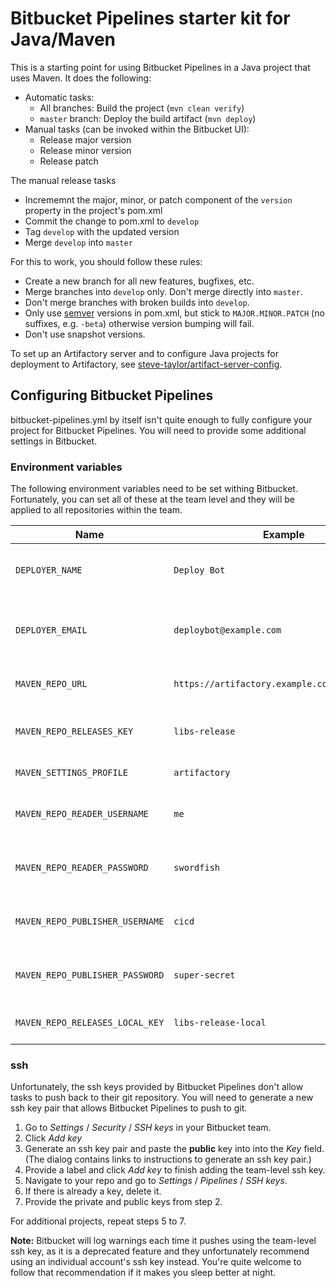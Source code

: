 # Bitbucket Pipelines starter kit for Java/Maven

This is a starting point for using Bitbucket Pipelines in a Java project that
uses Maven. It does the following:

* Automatic tasks:
  * All branches: Build the project (`mvn clean verify`)
  * `master` branch: Deploy the build artifact (`mvn deploy`)
* Manual tasks (can be invoked within the Bitbucket UI):
  * Release major version
  * Release minor version
  * Release patch

The manual release tasks

  * Incrememnt the major, minor, or patch component of the `version` property
    in the project's pom.xml
  * Commit the change to pom.xml to `develop`
  * Tag `develop` with the updated version
  * Merge `develop` into `master`

For this to work, you should follow these rules:

  * Create a new branch for all new features, bugfixes, etc.
  * Merge branches into `develop` only. Don't merge directly into `master`.
  * Don't merge branches with broken builds into `develop`.
  * Only use [semver](https://semver.org/) versions in pom.xml, but stick to
    `MAJOR.MINOR.PATCH` (no suffixes, e.g. `-beta`) otherwise version bumping
    will fail.
  * Don't use snapshot versions.

To set up an Artifactory server and to configure Java projects for deployment
to Artifactory, see
[steve-taylor/artifact-server-config](https://github.com/steve-taylor/artifact-server-config).

## Configuring Bitbucket Pipelines

bitbucket-pipelines.yml by itself isn't quite enough to fully configure your
project for Bitbucket Pipelines. You will need to provide some additional
settings in Bitbucket.

### Environment variables

The following environment variables need to be set withing Bitbucket.
Fortunately, you can set all of these at the team level and they will be
applied to all repositories within the team.

| Name                             | Example                                       | Description                                           |
|----------------------------------|-----------------------------------------------|-------------------------------------------------------|
| `DEPLOYER_NAME`                  | `Deploy Bot`                                  | Deployment script name (appears in git logs)          |
| `DEPLOYER_EMAIL`                 | `deploybot@example.com`                       | Deployment script email address (appears in git logs) |
| `MAVEN_REPO_URL`                 | `https://artifactory.example.com/artifactory` | Maven repository URL                                  |
| `MAVEN_REPO_RELEASES_KEY`        | `libs-release`                                | Public releases cache repo ID                         |
| `MAVEN_SETTINGS_PROFILE`         | `artifactory`                                 | Profile name                                          |
| `MAVEN_REPO_READER_USERNAME`     | `me`                                          | CI/CD Maven read-only username                        |
| `MAVEN_REPO_READER_PASSWORD`     | `swordfish`                                   | CI/CD Maven read-only password                        |
| `MAVEN_REPO_PUBLISHER_USERNAME`  | `cicd`                                        | CI/CD Maven read-write username                       |
| `MAVEN_REPO_PUBLISHER_PASSWORD`  | `super-secret`                                | CI/CD Maven read-write password                       |
| `MAVEN_REPO_RELEASES_LOCAL_KEY`  | `libs-release-local`                          | Private releases repo ID                              |

### ssh

Unfortunately, the ssh keys provided by Bitbucket Pipelines don't allow tasks
to push back to their git repository. You will need to generate a new ssh key
pair that allows Bitbucket Pipelines to push to git.

1. Go to *Settings* / *Security* / *SSH keys* in your Bitbucket team.
2. Click *Add key*
3. Generate an ssh key pair and paste the **public** key into into the *Key*
   field. (The dialog contains links to instructions to generate an ssh key
   pair.)
4. Provide a label and click *Add key* to finish adding the team-level ssh
   key.
5. Navigate to your repo and go to *Settings* / *Pipelines* / *SSH keys*.
6. If there is already a key, delete it.
7. Provide the private and public keys from step 2.

For additional projects, repeat steps 5 to 7.

**Note:** Bitbucket will log warnings each time it pushes using the team-level
ssh key, as it is a deprecated feature and they unfortunately recommend using
an individual account's ssh key instead. You're quite welcome to follow that
recommendation if it makes you sleep better at night.
